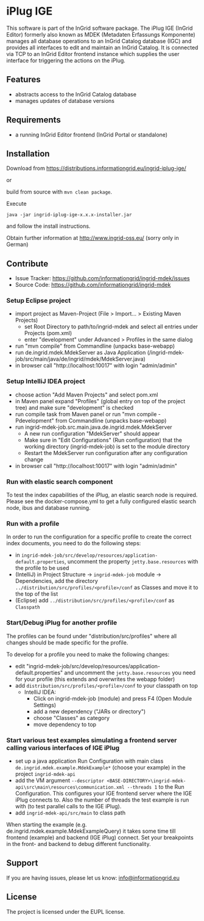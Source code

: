 iPlug IGE
=========

This software is part of the InGrid software package. The iPlug IGE (InGrid Editor) formerly also known as MDEK (Metadaten Erfassungs Komponente) manages all database operations to an InGrid Catalog database (IGC) and provides all interfaces to edit and maintain an InGrid Catalog. It is connected via TCP to an InGrid Editor frontend instance which supplies the user interface for triggering the actions on the iPlug.


Features
--------

- abstracts access to the InGrid Catalog database
- manages updates of database versions


Requirements
-------------

- a running InGrid Editor frontend (InGrid Portal or standalone)

Installation
------------

Download from https://distributions.informationgrid.eu/ingrid-iplug-ige/

or

build from source with `mvn clean package`.

Execute

```
java -jar ingrid-iplug-ige-x.x.x-installer.jar
```

and follow the install instructions.

Obtain further information at http://www.ingrid-oss.eu/ (sorry only in German)


Contribute
----------

- Issue Tracker: https://github.com/informationgrid/ingrid-mdek/issues
- Source Code: https://github.com/informationgrid/ingrid-mdek

### Setup Eclipse project

* import project as Maven-Project (File > Import... > Existing Maven Projects)
  * set Root Directory to path/to/ingrid-mdek  and select all entries under Projects (pom.xml)
  * enter "development" under Advanced > Profiles in the same dialog
* run "mvn compile" from Commandline (unpacks base-webapp) 
* run de.ingrid.mdek.MdekServer as Java Application (/ingrid-mdek-job/src/main/java/de/ingrid/mdek/MdekServer.java)
* in browser call "http://localhost:10017" with login "admin/admin"

### Setup IntelliJ IDEA project

* choose action "Add Maven Projects" and select pom.xml
* in Maven panel expand "Profiles" (global entry on top of the project tree) and make sure "development" is checked
* run compile task from Maven panel or run "mvn compile -Pdevelopment" from Commandline (unpacks base-webapp)
* run ingrid-mdek-job.src.main.java.de.ingrid.mdek.MdekServer
  * A new run configuration "MdekServer" should appear
  * Make sure in "Edit Configurations" (Run configuration) that the working directory (ingrid-mdek-job) is set to the module directory 
  * Restart the MdekServer run configuration after any configuration change
* in browser call "http://localhost:10017" with login "admin/admin"

### Run with elastic search component

To test the index capabilities of the iPlug, an elastic search node is required. Please see the docker-compose.yml 
to get a fully configured elastic search node, ibus and database running.     

### Run with a profile

In order to run the configuration for a specific profile to create the correct index documents, you need to do the following steps:

* in `ingrid-mdek-job/src/develop/resources/application-default.properties`, uncomment the property `jetty.base.resources` with the profile to be used
* (IntelliJ) in Project Structure -> `ingrid-mdek-job` module -> Dependencies, add the directory `../distribution/src/profiles/<profile>/conf` as Classes and move it to the top of the list
* (Eclipse) add `../distribution/src/profiles/<profile>/conf` as `Classpath`

### Start/Debug iPlug for another profile

The profiles can be found under "distribution/src/profiles" where all changes should be made specific for the
profile.

To develop for a profile you need to make the following changes:
* edit "ingrid-mdek-job/src/develop/resources/application-default.properties" and uncomment the `jetty.base.resources` you need
for your profile (this extends and overwrites the webapp folder)
* add `distribution/src/profiles/<profile>/conf` to your classpath on top
    * IntelliJ IDEA: 
        * Click on ingrid-mdek-job (module) and press F4 (Open Module Settings)
        * add a new dependency ("JARs or directory")
        * choose "Classes" as category
        * move dependency to top

### Start various test examples simulating a frontend server calling various interfaces of IGE iPlug

- set up a java application Run Configuration with main class `de.ingrid.mdek.example.MdekExample*` (choose your example) in the project `ingrid-mdek-api`
- add the VM argument `--descriptor <BASE-DIRECTORY>\ingrid-mdek-api\src\main\resources\communication.xml --threads 1` to the Run Configuration. This configures your IGE frontend server where the IGE iPlug connects to. Also the number of threads the test example is run with (to test parallel calls to the IGE iPlug).
- add `ingrid-mdek-api/src/main` to class path

When starting the example (e.g. de.ingrid.mdek.example.MdekExampleQuery) it takes some time till frontend (example) and backend (IGE iPlug) connect.
Set your breakpoints in the front- and backend to debug different functionality.

Support
-------

If you are having issues, please let us know: info@informationgrid.eu

License
-------

The project is licensed under the EUPL license.

